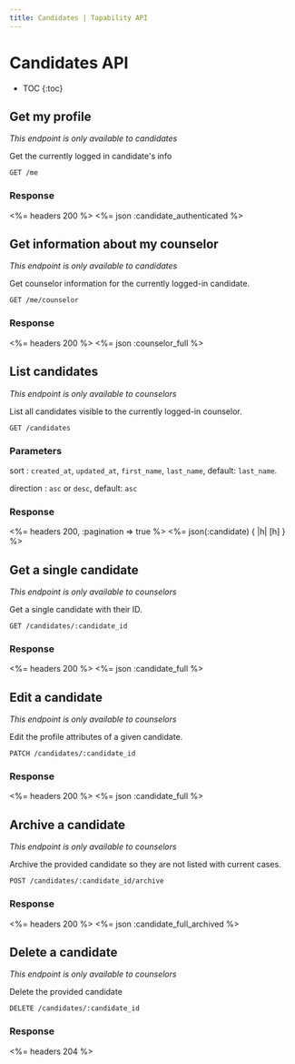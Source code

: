 ```yaml
---
title: Candidates | Tapability API
---
```


# Candidates API

* TOC
{:toc}

## Get my profile

_This endpoint is only available to candidates_

Get the currently logged in candidate's info

    GET /me

### Response

<%= headers 200 %>
<%= json :candidate_authenticated %>

## Get information about my counselor

_This endpoint is only available to candidates_

Get counselor information for the currently logged-in candidate.

    GET /me/counselor

### Response

<%= headers 200 %>
<%= json :counselor_full %>

## List candidates

_This endpoint is only available to counselors_

List all candidates visible to the currently logged-in counselor.

    GET /candidates

### Parameters

sort
: `created_at`, `updated_at`, `first_name`, `last_name`, default: `last_name`.

direction
: `asc` or `desc`, default: `asc`

### Response

<%= headers 200, :pagination => true %>
<%= json(:candidate) { |h| [h] } %>

## Get a single candidate

_This endpoint is only available to counselors_

Get a single candidate with their ID.

    GET /candidates/:candidate_id

### Response

<%= headers 200 %>
<%= json :candidate_full %>

## Edit a candidate

_This endpoint is only available to counselors_

Edit the profile attributes of a given candidate.

    PATCH /candidates/:candidate_id

### Response

<%= headers 200 %>
<%= json :candidate_full %>

## Archive a candidate

_This endpoint is only available to counselors_

Archive the provided candidate so they are not listed with current cases.

    POST /candidates/:candidate_id/archive

### Response

<%= headers 200 %>
<%= json :candidate_full_archived %>

## Delete a candidate

_This endpoint is only available to counselors_

Delete the provided candidate

    DELETE /candidates/:candidate_id

### Response

<%= headers 204 %>
